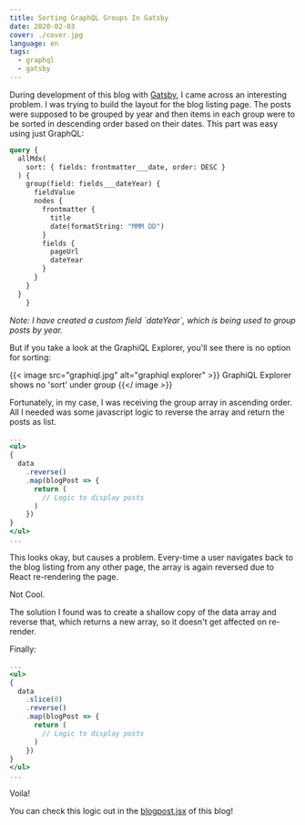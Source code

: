 ```yaml
---
title: Sorting GraphQL Groups In Gatsby
date: 2020-02-03
cover: ./cover.jpg
language: en
tags:
  - graphql
  - gatsby
---
```


During development of this blog with [Gatsby](https://www.gatsbyjs.org/),
I came across an interesting problem. I was trying to build the layout
for the blog listing page. The posts were supposed to be grouped by year
and then items in each group were to be  sorted in descending order based
on their dates. This part was easy using just GraphQL:

```graphql
query {
  allMdx(
    sort: { fields: frontmatter___date, order: DESC }
  ) {
    group(field: fields___dateYear) {
      fieldValue
      nodes {
        frontmatter {
          title
          date(formatString: "MMM DD")
        }
        fields {
          pageUrl
          dateYear
        }
      }
    }
  }
    }
```

_Note: I have created a custom field \`dateYear\`, which is being
used to group posts by year._

But if you take a look at the GraphiQL Explorer, you'll see there
is no option for sorting:

{{< image src="graphiql.jpg" alt="graphiql explorer" >}}
GraphiQL Explorer shows no 'sort' under group
{{</ image >}}

Fortunately, in my case, I was receiving the group array in
ascending order. All I needed was some javascript logic to
reverse the array and return the posts as list.

```jsx
...
<ul>
{
  data
    .reverse()
    .map(blogPost => {
      return (
        // Logic to display posts
      )
    })
}
</ul>
...
```

This looks okay, but causes a problem. Every-time a user navigates
back to the blog listing from any other page, the array is again
reversed due to React re-rendering the page.

Not Cool.

The solution I found was to create a shallow copy of the data
array and reverse that, which returns a new array, so it
doesn't get affected on re-render.

Finally:

```jsx {4}
...
<ul>
{
  data
    .slice(0)
    .reverse()
    .map(blogPost => {
      return (
        // Logic to display posts
      )
    })
}
</ul>
...
```

Voila!

You can check this logic out in the [blogpost.jsx](https://github.com/boxdox/blog/blob/master/src/pages/blog.jsx)
of this blog!
